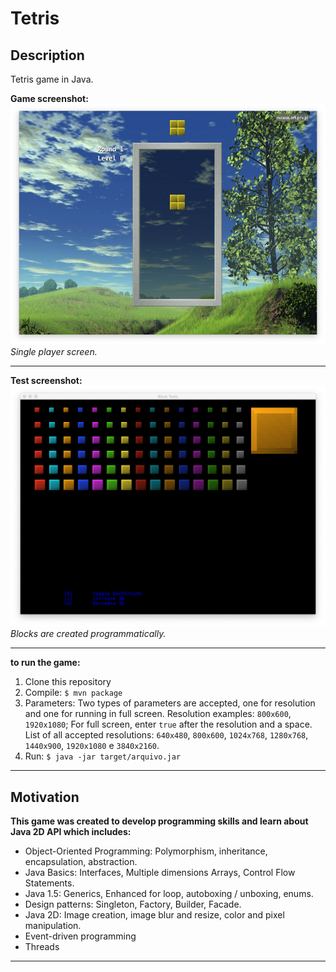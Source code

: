 # Tetris

## Description

Tetris game in Java.

**Game screenshot:**
![Alt text](screens/screen1.png?raw=true "Title")
*Single player screen.*

---
**Test screenshot:**
![Alt text](screens/screen2.png?raw=true "Title")
*Blocks are created programmatically.*

---

**to run the game:**

1. Clone this repository
2. Compile: `$ mvn package`
3. Parameters: Two types of parameters are accepted, one for resolution and one for running in full screen. Resolution examples: `800x600`, `1920x1080`; For full screen, enter `true` after the resolution and a space. List of all accepted resolutions: `640x480`, `800x600`, `1024x768`, `1280x768`, `1440x900`, `1920x1080` e `3840x2160`.
5. Run: `$ java -jar target/arquivo.jar`

---

## Motivation

**This game was created to develop programming skills and learn about Java 2D API which includes:**
 
 - Object-Oriented Programming: Polymorphism, inheritance, encapsulation, abstraction.
 - Java Basics: Interfaces, Multiple dimensions Arrays, Control Flow Statements.
 - Java 1.5: Generics, Enhanced for loop, autoboxing / unboxing, enums.
 - Design patterns: Singleton, Factory, Builder, Facade.
 - Java 2D: Image creation, image blur and resize, color and pixel manipulation.
 - Event-driven programming
 - Threads
 
---
